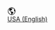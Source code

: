 <div id="regionDropdown" class="region-dropdown">
  <ul class="region-dropdown-list">
  </ul>
</div>

<div class="region-dropdown-button">
    <a href="#" class="region-dropdown-button-link">
        <div class="region-dropdown-button-icon" style="width: 19px; height: 19px;">
        <svg xmlns="http://www.w3.org/2000/svg" width="19" height="19" viewBox="0 0 19 19">
                <path class="b" d="M9.514.925A8.666,8.666,0,0,0,.925,9.514,8.666,8.666,0,0,0,9.514,18.1,8.669,8.669,0,0,0,18.1,9.514,8.669,8.669,0,0,0,9.514.925Zm7.3,10.152a7.378,7.378,0,0,1-.354,1.14c-.035.088-.059.18-.1.266a7.49,7.49,0,0,1-.65,1.2c-.018.027-.042.05-.061.077a7.523,7.523,0,0,1-.817.991c-.049.053-.106.095-.16.145a7.5,7.5,0,0,1-.981.809l-.013.009A7.429,7.429,0,0,1,9.7,16.96c2.626-1.979,2.305-3.138,3.793-4.793.5-.664-1.493-.83-3.152-1.493-2.157-1-1.33.664-2.987-1.162-1-1.162-1.33-2.819,1.659-1.493.332.332.5-1.162,1.162-1.991.331-.331.331-.663.5-1.161a1.092,1.092,0,0,0-2.157.166c0,.332-1.162-1.991-.332-1.991a5.893,5.893,0,0,1-1.659-.332c.156-.08.319-.143.479-.208a7.361,7.361,0,0,1,2.422-.454.776.776,0,0,1,.086,0c.166-.166-1,1.162-.664,1.162s2.323.5,2.157.664c.57-1-.206-1.624-1.067-1.782a7.388,7.388,0,0,1,3.313,1c.18.11.372.2.543.325.063.045.116.1.179.147a6.831,6.831,0,0,1,1.017.978c-.332.166-.332.663-.166,1,.33.33.334.331.988,0,.106.167.191.347.283.522-.1.039-.138.138-.276.138a2.665,2.665,0,0,0-.83,1.825c0,2.655.664,1.659,1.493,1.991a.6.6,0,0,0,.432.16,7.6,7.6,0,0,1-.078.769C16.828,10.986,16.822,11.032,16.812,11.077ZM6.828,16.463A8.035,8.035,0,0,1,2.047,9.514a7.387,7.387,0,0,1,.118-1.22c.026-.156.048-.312.084-.465A7.419,7.419,0,0,1,2.532,6.9c.079-.21.169-.416.266-.617.068-.143.146-.279.224-.417a7.463,7.463,0,0,1,.6-.9c.1-.129.206-.26.312-.383.141-.16.281-.319.436-.469a7.417,7.417,0,0,1,.668-.554c.155,1.483-1.16,2.314-.664,3.967.664,2.157,1.493,1.162,2.489,2.655C8.01,11.824,9.8,14.608,8.869,16.918A7.4,7.4,0,0,1,6.828,16.463Z" transform="translate(0.059 0.059)"/>
            </svg>
        </div>
        <div class="region-dropdown-button-text">USA (English)</div>
    </a>
</div>

<div id="feds-footer">

</div>
<div class="evidon-notice-link"></div>
<script>setMarTechContext()</script>
<script src="https://www.adobe.com/marketingtech/main.min.js"></script>
<script>setDigitalData()</script>


